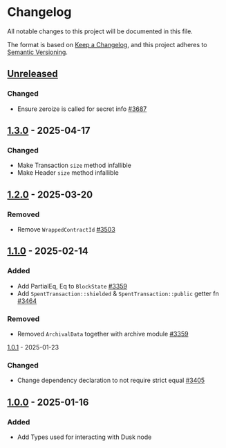 # Changelog

All notable changes to this project will be documented in this file.

The format is based on [Keep a Changelog](https://keepachangelog.com/en/1.0.0/),
and this project adheres to [Semantic Versioning](https://semver.org/spec/v2.0.0.html).

## [Unreleased]

### Changed

- Ensure zeroize is called for secret info [#3687]

## [1.3.0] - 2025-04-17

### Changed

- Make Transaction `size` method infallible
- Make Header `size` method infallible

## [1.2.0] - 2025-03-20

### Removed

- Remove `WrappedContractId` [#3503]

## [1.1.0] - 2025-02-14

### Added

- Add PartialEq, Eq to `BlockState` [#3359]
- Add `SpentTransaction::shielded` & `SpentTransaction::public` getter fn [#3464]

### Removed

- Removed `ArchivalData` together with archive module [#3359]

[1.0.1] - 2025-01-23

### Changed

- Change dependency declaration to not require strict equal [#3405]

## [1.0.0] - 2025-01-16

### Added

- Add Types used for interacting with Dusk node 

<!-- Issues -->
[#3687]: https://github.com/dusk-network/rusk/issues/3687
[#3503]: https://github.com/dusk-network/rusk/issues/3503]
[#3464]: https://github.com/dusk-network/rusk/issues/3464
[#3359]: https://github.com/dusk-network/rusk/issues/3359
[#3405]: https://github.com/dusk-network/rusk/issues/3405

[Unreleased]: https://github.com/dusk-network/rusk/compare/dusk-node-data-1.3.0...HEAD
[1.3.0]: https://github.com/dusk-network/rusk/compare/dusk-node-data-1.2.0...dusk-node-data-1.3.0
[1.2.0]: https://github.com/dusk-network/rusk/compare/dusk-node-data-1.1.0...dusk-node-data-1.2.0
[1.1.0]: https://github.com/dusk-network/rusk/compare/dusk-node-data-1.0.1...dusk-node-data-1.1.0
[1.0.1]: https://github.com/dusk-network/rusk/compare/dusk-node-data-1.0.0...dusk-node-data-1.0.1
[1.0.0]: https://github.com/dusk-network/rusk/tree/dusk-node-data-1.0.0
